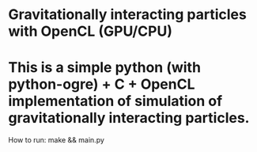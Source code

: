 Gravitationally interacting particles with OpenCL (GPU/CPU)
==============
This is a simple python (with python-ogre) + C + OpenCL implementation of simulation of gravitationally interacting particles.
==============
How to run:
make && main.py
